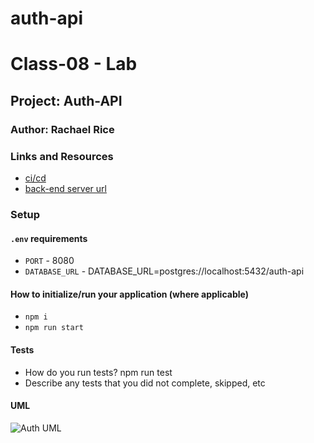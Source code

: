 # auth-api

# Class-08 - Lab

## Project: Auth-API

### Author: Rachael Rice

### Links and Resources

- [ci/cd](https://github.com/Rachnicrice/auth-api/actions)
- [back-end server url](https://rl-auth-api.herokuapp.com/)

### Setup

#### `.env` requirements
- `PORT` - 8080
- `DATABASE_URL` - DATABASE_URL=postgres://localhost:5432/auth-api

#### How to initialize/run your application (where applicable)

- `npm i`
- `npm run start`

#### Tests

- How do you run tests? npm run test
- Describe any tests that you did not complete, skipped, etc

#### UML

![Auth UML]()
